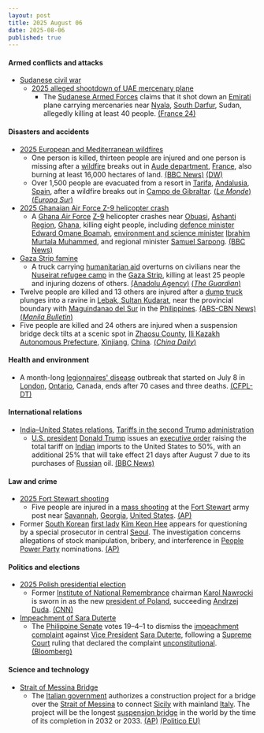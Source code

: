 ```yaml
---
layout: post
title: 2025 August 06
date: 2025-08-06
published: true
---
```



#### Armed conflicts and attacks

* [Sudanese civil war](https://en.wikipedia.org/wiki/Sudanese_civil_war_%282023%E2%80%93present%29 "Sudanese civil war (2023–present)")
  * [2025 alleged shootdown of UAE mercenary plane](https://en.wikipedia.org/wiki/2025_alleged_shootdown_of_UAE_mercenary_plane "2025 alleged shootdown of UAE mercenary plane")
    * The [Sudanese Armed Forces](https://en.wikipedia.org/wiki/Sudanese_Armed_Forces "Sudanese Armed Forces") claims that it shot down an [Emirati](https://en.wikipedia.org/wiki/UAE "UAE") plane carrying mercenaries near [Nyala](https://en.wikipedia.org/wiki/Nyala%2C_South_Darfur "Nyala, South Darfur"), [South Darfur](https://en.wikipedia.org/wiki/South_Darfur "South Darfur"), Sudan, allegedly killing at least 40 people. [(France 24)](https://www.france24.com/es/%C3%A1frica/20250806-mercenarios-colombianos-mueren-en-el-derribo-de-avi%C3%B3n-en-sud%C3%A1n)

#### Disasters and accidents

* [2025 European and Mediterranean wildfires](https://en.wikipedia.org/wiki/2025_European_and_Mediterranean_wildfires "2025 European and Mediterranean wildfires")
  * One person is killed, thirteen people are injured and one person is missing after a [wildfire](https://en.wikipedia.org/wiki/Wildfire "Wildfire") breaks out in [Aude department](https://en.wikipedia.org/wiki/Aude "Aude"), [France](https://en.wikipedia.org/wiki/France "France"), also burning at least 16,000 hectares of land. [(BBC News)](https://www.bbc.com/news/articles/cj6y803pjkwo) [(DW)](https://www.dw.com/en/deadly-unprecedented-wildfire-rages-in-southwestern-france/a-73542333)
  * Over 1,500 people are evacuated from a resort in [Tarifa](https://en.wikipedia.org/wiki/Tarifa "Tarifa"), [Andalusia](https://en.wikipedia.org/wiki/Andalusia "Andalusia"), [Spain](https://en.wikipedia.org/wiki/Spain "Spain"), after a wildfire breaks out in [Campo de Gibraltar](https://en.wikipedia.org/wiki/Campo_de_Gibraltar "Campo de Gibraltar"). [(*Le Monde*)](https://www.lemonde.fr/en/europe/article/2025/08/06/wildfire-in-southern-france-kills-one-resort-in-spain-evacuated_6744128_143.html) [(*Europa Sur*)](https://www.europasur.es/tarifa/video-incendio-forestal-caravana-llamas-viento-levante-fuego_8_2004530680.html)
* [2025 Ghanaian Air Force Z-9 helicopter crash](https://en.wikipedia.org/wiki/2025_Ghanaian_Air_Force_Z-9_helicopter_crash "2025 Ghanaian Air Force Z-9 helicopter crash")
  * A [Ghana Air Force](https://en.wikipedia.org/wiki/Ghana_Air_Force "Ghana Air Force") [Z-9](https://en.wikipedia.org/wiki/Harbin_Z-9 "Harbin Z-9") helicopter crashes near [Obuasi](https://en.wikipedia.org/wiki/Obuasi "Obuasi"), [Ashanti Region](https://en.wikipedia.org/wiki/Ashanti_Region "Ashanti Region"), [Ghana](https://en.wikipedia.org/wiki/Ghana "Ghana"), killing eight people, including [defence minister](https://en.wikipedia.org/wiki/Minister_for_Defence_%28Ghana%29 "Minister for Defence (Ghana)") [Edward Omane Boamah](https://en.wikipedia.org/wiki/Edward_Omane_Boamah "Edward Omane Boamah"), [environment and science minister](https://en.wikipedia.org/wiki/Ministry_of_Environment%2C_Science%2C_Technology_and_Innovation "Ministry of Environment, Science, Technology and Innovation") [Ibrahim Murtala Muhammed](https://en.wikipedia.org/wiki/Ibrahim_Murtala_Muhammed "Ibrahim Murtala Muhammed"), and regional minister [Samuel Sarpong](https://en.wikipedia.org/wiki/Samuel_Sarpong "Samuel Sarpong"). [(BBC News)](https://www.bbc.com/pidgin/articles/cqle6xr4qzzo.amp)
* [Gaza Strip famine](https://en.wikipedia.org/wiki/Gaza_Strip_famine "Gaza Strip famine")
  * A truck carrying [humanitarian aid](https://en.wikipedia.org/wiki/Humanitarian_aid "Humanitarian aid") overturns on civilians near the [Nuseirat refugee camp](https://en.wikipedia.org/wiki/Nuseirat_refugee_camp "Nuseirat refugee camp") in the [Gaza Strip](https://en.wikipedia.org/wiki/Gaza_Strip "Gaza Strip"), killing at least 25 people and injuring dozens of others. [(Anadolu Agency)](https://www.aa.com.tr/en/middle-east/at-least-25-dead-after-aid-truck-overturns-on-crowd-in-gaza/3651635) [(*The Guardian*)](https://www.theguardian.com/world/live/2025/aug/06/middle-east-crisis-live-aid-truck-gaza-israel-netanyahu-latest-news-updates)
* Twelve people are killed and 13 others are injured after a [dump truck](https://en.wikipedia.org/wiki/Dump_truck "Dump truck") plunges into a ravine in [Lebak, Sultan Kudarat](https://en.wikipedia.org/wiki/Lebak%2C_Sultan_Kudarat "Lebak, Sultan Kudarat"), near the provincial boundary with [Maguindanao del Sur](https://en.wikipedia.org/wiki/Maguindanao_del_Sur "Maguindanao del Sur") in the [Philippines](https://en.wikipedia.org/wiki/Philippines "Philippines"). [(ABS-CBN News)](https://www.abs-cbn.com/news/regions/2025/8/7/8-dead-15-hurt-as-truck-falls-down-ravine-in-sultan-kudarat-1315) [(*Manila Bulletin*)](https://mb.com.ph/2025/08/06/sultan-ku10-dead-as-truck-plunges-into-ravine)
* Five people are killed and 24 others are injured when a suspension bridge deck tilts at a scenic spot in [Zhaosu County](https://en.wikipedia.org/wiki/Zhaosu_County "Zhaosu County"), [Ili Kazakh Autonomous Prefecture](https://en.wikipedia.org/wiki/Ili_Kazakh_Autonomous_Prefecture "Ili Kazakh Autonomous Prefecture"), [Xinjiang](https://en.wikipedia.org/wiki/Xinjiang "Xinjiang"), [China](https://en.wikipedia.org/wiki/China "China"). [(*China Daily*)](https://global.chinadaily.com.cn/a/202508/07/WS68939a07a3108a99c1905842.html)

#### Health and environment

* A month-long [legionnaires' disease](https://en.wikipedia.org/wiki/Legionnaires%27_disease "Legionnaires' disease") outbreak that started on July 8 in [London](https://en.wikipedia.org/wiki/London%2C_Ontario "London, Ontario"), [Ontario](https://en.wikipedia.org/wiki/Ontario "Ontario"), Canada, ends after 70 cases and three deaths. [(CFPL-DT)](https://www.ctvnews.ca/london/article/legionnaires-outbreak-in-london-ends-after-70-cases-3-deaths/)

#### International relations

* [India–United States relations](https://en.wikipedia.org/wiki/India%E2%80%93United_States_relations "India–United States relations"), [Tariffs in the second Trump administration](https://en.wikipedia.org/wiki/Tariffs_in_the_second_Trump_administration "Tariffs in the second Trump administration")
  * [U.S. president](https://en.wikipedia.org/wiki/President_of_the_United_States "President of the United States") [Donald Trump](https://en.wikipedia.org/wiki/Donald_Trump "Donald Trump") issues an [executive order](https://en.wikipedia.org/wiki/List_of_executive_orders_in_the_second_presidency_of_Donald_Trump "List of executive orders in the second presidency of Donald Trump") raising the total tariff on [Indian](https://en.wikipedia.org/wiki/India "India") imports to the United States to 50%, with an additional 25% that will take effect 21 days after August 7 due to its purchases of [Russian](https://en.wikipedia.org/wiki/Russia "Russia") oil. [(BBC News)](https://www.bbc.com/news/articles/c1dxr1g4y7yo)

#### Law and crime

* [2025 Fort Stewart shooting](https://en.wikipedia.org/wiki/2025_Fort_Stewart_shooting "2025 Fort Stewart shooting")
  * Five people are injured in a [mass shooting](https://en.wikipedia.org/wiki/Mass_shooting "Mass shooting") at the [Fort Stewart](https://en.wikipedia.org/wiki/Fort_Stewart "Fort Stewart") army post near [Savannah](https://en.wikipedia.org/wiki/Savannah%2C_Georgia "Savannah, Georgia"), [Georgia](https://en.wikipedia.org/wiki/Georgia_%28U.S._state%29 "Georgia (U.S. state)"), [United States](https://en.wikipedia.org/wiki/United_States "United States"). [(AP)](https://apnews.com/article/georgia-army-post-lockdown-shooter-0b3b2cda384d1f33d107d988e6088d92)
* Former [South Korean](https://en.wikipedia.org/wiki/South_Korea "South Korea") [first lady](https://en.wikipedia.org/wiki/First_Lady_of_South_Korea "First Lady of South Korea") [Kim Keon Hee](https://en.wikipedia.org/wiki/Kim_Keon_Hee "Kim Keon Hee") appears for questioning by a special prosecutor in central [Seoul](https://en.wikipedia.org/wiki/Seoul "Seoul"). The investigation concerns allegations of stock manipulation, bribery, and interference in [People Power Party](https://en.wikipedia.org/wiki/People_Power_Party "People Power Party") nominations. [(AP)](https://apnews.com/article/south-korea-yoon-kim-keon-hee-corruption-south-korea-43901f4511112c9ca0a158afb832be4f)

#### Politics and elections

* [2025 Polish presidential election](https://en.wikipedia.org/wiki/2025_Polish_presidential_election "2025 Polish presidential election")
  * Former [Institute of National Remembrance](https://en.wikipedia.org/wiki/Institute_of_National_Remembrance "Institute of National Remembrance") chairman [Karol Nawrocki](https://en.wikipedia.org/wiki/Karol_Nawrocki "Karol Nawrocki") is sworn in as the new [president of Poland](https://en.wikipedia.org/wiki/President_of_Poland "President of Poland"), succeeding [Andrzej Duda](https://en.wikipedia.org/wiki/Andrzej_Duda "Andrzej Duda"). [(CNN)](https://edition.cnn.com/2025/08/06/europe/poland-president-nawrocki-sworn-in-intl)
* [Impeachment of Sara Duterte](https://en.wikipedia.org/wiki/Impeachment_of_Sara_Duterte "Impeachment of Sara Duterte")
  * The [Philippine Senate](https://en.wikipedia.org/wiki/Philippine_Senate "Philippine Senate") votes 19–4–1 to dismiss the [impeachment complaint](https://en.wikipedia.org/wiki/Impeachment_in_the_Philippines "Impeachment in the Philippines") against [Vice President](https://en.wikipedia.org/wiki/Vice_President_of_the_Philippines "Vice President of the Philippines") [Sara Duterte](https://en.wikipedia.org/wiki/Sara_Duterte "Sara Duterte"), following a [Supreme Court](https://en.wikipedia.org/wiki/Supreme_Court_of_the_Philippines "Supreme Court of the Philippines") ruling that declared the complaint [unconstitutional](https://en.wikipedia.org/wiki/Constitution_of_the_Philippines "Constitution of the Philippines"). [(Bloomberg)](https://www.bloomberg.com/news/articles/2025-08-06/majority-of-philippine-senators-shelve-duterte-impeachment-case)

#### Science and technology

* [Strait of Messina Bridge](https://en.wikipedia.org/wiki/Strait_of_Messina_Bridge "Strait of Messina Bridge")
  * The [Italian government](https://en.wikipedia.org/wiki/Government_of_Italy "Government of Italy") authorizes a construction project for a bridge over the [Strait of Messina](https://en.wikipedia.org/wiki/Strait_of_Messina "Strait of Messina") to connect [Sicily](https://en.wikipedia.org/wiki/Sicily "Sicily") with mainland [Italy](https://en.wikipedia.org/wiki/Italy "Italy"). The project will be the longest [suspension bridge](https://en.wikipedia.org/wiki/Suspension_bridge "Suspension bridge") in the world by the time of its completion in 2032 or 2033. [(AP)](https://apnews.com/article/italy-messina-bridge-sicily-calabria-meloni-nato-1a19e957e303c46ff51214d54a2dc6d7) [(Politico EU)](https://www.politico.eu/article/italy-gets-final-approval-for-e13-5b-sicily-bridge-project/)
